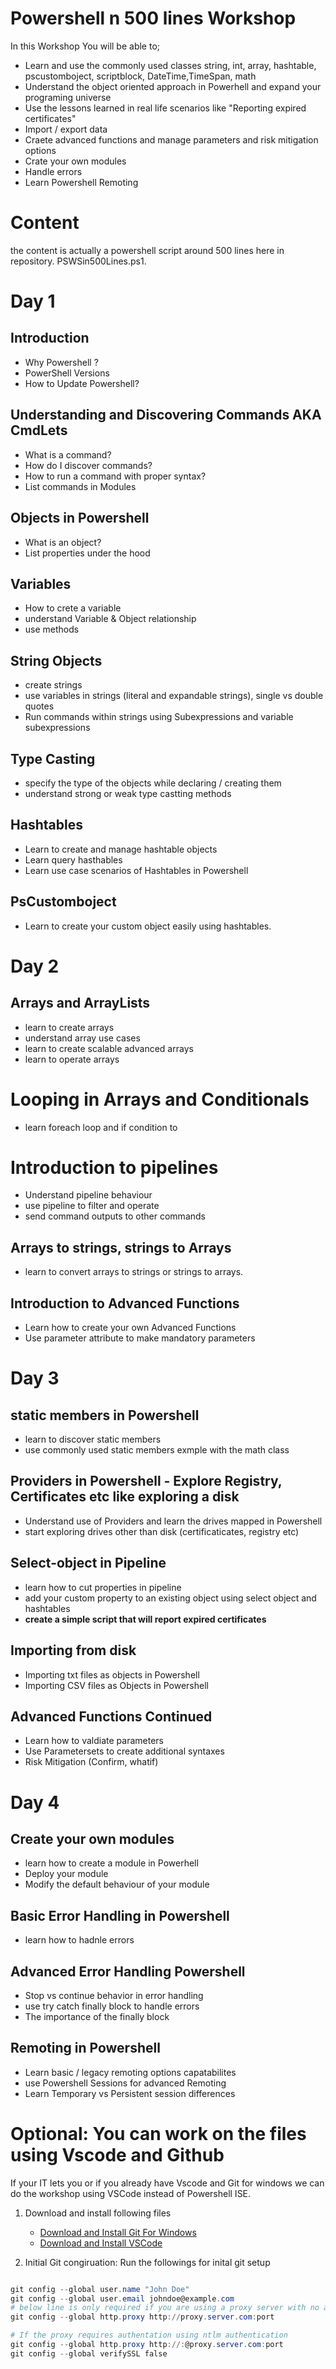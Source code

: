 # Powershell n 500 lines Workshop

In this Workshop You will be able to;

- Learn and use the commonly used classes string, int, array, hashtable, pscustomboject, scriptblock, DateTime,TimeSpan, math
- Understand the object oriented approach in Powerhell and expand your programing universe
- Use the lessons learned in real life scenarios like "Reporting expired certificates"
- Import / export data
- Craete advanced functions and manage parameters and risk mitigation options
- Crate your own modules
- Handle errors
- Learn Powershell Remoting

# Content
the content is actually a powershell script around 500 lines here in repository. PSWSin500Lines.ps1.

# Day 1
## Introduction
 
 - Why Powershell ?
 - PowerShell Versions
 - How to Update Powershell?

## Understanding and Discovering Commands AKA CmdLets
- What is a command?
- How do I discover commands?
- How to run a command with proper syntax?
- List commands in Modules

## Objects in Powershell
- What is an object?
- List properties under the hood

## Variables
 - How to crete a variable
 - understand Variable & Object relationship
 - use methods

## String Objects 
- create strings
- use variables in strings (literal and expandable strings), single vs double quotes
- Run commands within strings using Subexpressions and variable subexpressions

## Type Casting
- specify the type of the objects while declaring / creating them
- understand strong or weak type castting methods

## Hashtables
- Learn to create and manage hashtable objects
- Learn query hasthables
- Learn use case scenarios of Hashtables in Powershell

## PsCustomboject
- Learn to create your custom object easily using hashtables.

# Day 2
## Arrays and ArrayLists
- learn to create arrays
- understand array use cases
- learn to create scalable advanced arrays
- learn to operate arrays

# Looping in Arrays and Conditionals
- learn foreach loop and if condition to 

# Introduction to pipelines
- Understand pipeline behaviour
- use pipeline to filter and operate
- send command outputs to other commands

## Arrays to strings, strings to Arrays
- learn to convert arrays to strings or strings to arrays.

## Introduction to Advanced Functions
- Learn how to create your own Advanced Functions
- Use parameter attribute to make mandatory parameters

# Day 3

## static members in Powershell
- learn to discover static members
- use commonly used static members exmple with the math class

## Providers in Powershell - Explore Registry, Certificates etc like exploring a disk
- Understand use of Providers and learn the drives mapped in Powershell
- start exploring drives other than disk (certificaticates, registry etc)

## Select-object in Pipeline
- learn how to cut properties in pipeline
- add your custom property to an existing object using select object and hashtables
- **create a simple script that will report expired certificates**


## Importing from disk
- Importing txt files as objects in Powershell
- Importing CSV files as Objects in Powershell

## Advanced Functions Continued
- Learn how to valdiate parameters
- Use Parametersets to create additional syntaxes
- Risk Mitigation (Confirm, whatif)

# Day 4
## Create your own modules
- learn how to create a module in Powerhell
- Deploy your module
- Modify the default behaviour of your module

## Basic Error Handling in Powershell

- learn how to hadnle errors

## Advanced Error Handling Powershell
- Stop vs continue behavior in error handling
- use try catch finally block to handle errors
- The importance of the finally block

## Remoting in Powershell

- Learn basic / legacy remoting options capatabilites
- use Powershell Sessions for advanced Remoting
- Learn Temporary vs Persistent session differences


# Optional: You can work on the files using Vscode and Github 

If your IT lets you or if you already have Vscode and Git for windows we can do the workshop using VSCode instead of Powershell ISE.

1. Download and install following files
    - [Download and Install Git For Windows](https://github.com/git-for-windows/git/releases/download/v2.36.0.windows.1/Git-2.36.0-64-bit.exe)
    - [Download and Install VSCode](https://az764295.vo.msecnd.net/stable/dfd34e8260c270da74b5c2d86d61aee4b6d56977/VSCodeUserSetup-x64-1.66.2.exe)

1. Initial Git congiruation: Run the followings for inital git setup
```PowerShell

git config --global user.name "John Doe"
git config --global user.email johndoe@example.com
# below line is only required if you are using a proxy server with no authentication
git config --global http.proxy http://proxy.server.com:port

# If the proxy requires authentation using ntlm authentication
git config --global http.proxy http://:@proxy.server.com:port
git config --global verifySSL false
```